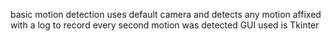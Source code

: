 basic motion detection
uses default camera and detects any motion 
affixed with a log to record every second motion was detected
GUI used is Tkinter
